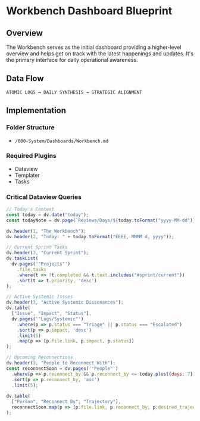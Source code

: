# Workbench Dashboard Blueprint

## Overview
The Workbench serves as the initial dashboard providing a higher-level overview and helps get on track with the latest happenings and updates. It's the primary interface for daily operational awareness.

## Data Flow
```
ATOMIC LOGS → DAILY SYNTHESIS → STRATEGIC ALIGNMENT
```

## Implementation

### Folder Structure
- `/000-System/Dashboards/Workbench.md`

### Required Plugins
- Dataview
- Templater
- Tasks

### Critical Dataview Queries

```javascript
// Today's Context
const today = dv.date("today");
const todayNote = dv.page(`Reviews/Days/${today.toFormat("yyyy-MM-dd")}`);

dv.header(1, "The Workbench");
dv.header(2, "Today: " + today.toFormat("EEEE, MMMM d, yyyy"));

// Current Sprint Tasks
dv.header(3, "Current Sprint");
dv.taskList(
  dv.pages('"Projects"')
    .file.tasks
    .where(t => !t.completed && t.text.includes("#sprint/current"))
    .sort(t => t.priority, 'desc')
);

// Active Systemic Issues
dv.header(3, "Active Systemic Dissonances");
dv.table(
  ["Issue", "Impact", "Status"],
  dv.pages('"Logs/Systemic"')
    .where(p => p.status === "Triage" || p.status === "Escalated")
    .sort(p => p.impact, 'desc')
    .limit(5)
    .map(p => [p.file.link, p.impact, p.status])
);

// Upcoming Reconnections
dv.header(3, "People to Reconnect With");
const reconnectSoon = dv.pages('"People"')
  .where(p => p.reconnect_by && p.reconnect_by <= today.plus({days: 7}))
  .sort(p => p.reconnect_by, 'asc')
  .limit(5);
  
dv.table(
  ["Person", "Reconnect By", "Trajectory"],
  reconnectSoon.map(p => [p.file.link, p.reconnect_by, p.desired_trajectory])
);
```
